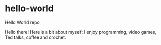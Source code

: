 # hello-world
Hello World repo

Hello there! Here is a bit about myself: I enjoy programming, video games, Ted talks, coffee and crochet.
